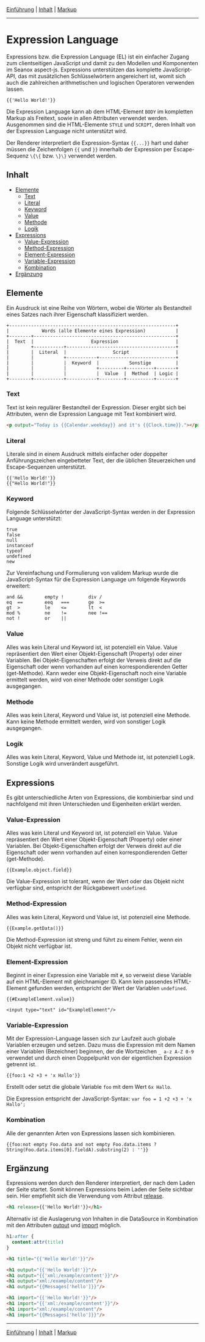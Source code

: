 [Einf&uuml;hrung](introduction.md) | [Inhalt](README.md#expression-language) | [Markup](markup.md)
- - -

# Expression Language

Expressions bzw. die Expression Language (EL) ist ein einfacher Zugang zum
clientseitigen JavaScript und damit zu den Modellen und Komponenten im Seanox
aspect-js. Expressions unterst&uuml;tzen das komplette JavaScript-API, das mit
zus&auml;tzlichen Schl&uuml;sselw&ouml;rtern angereichert ist, womit sich auch
die zahlreichen arithmetischen und logischen Operatoren verwenden lassen.

```
{{'Hello World!'}}
```

Die Expression Language kann ab dem HTML-Element `BODY` im kompletten Markup als
Freitext, sowie in allen Attributen verwendet werden. Ausgenommen sind die
HTML-Elemente `STYLE` und `SCRIPT`, deren Inhalt von der Expression Language
nicht unterst&uuml;tzt wird.

Der Renderer interpretiert die Expression-Syntax `{{...}}` hart und daher
m&uuml;ssen die Zeichenfolgen `{{` und `}}` innerhalb der Expression per
Escape-Sequenz `\{\{` bzw. `\}\}` verwendet werden.


## Inhalt

* [Elemente](#elemente)
  * [Text](#text)
  * [Literal](#literal)
  * [Keyword](#keyword)
  * [Value](#value)
  * [Methode](#methode)
  * [Logik](#logik)
* [Expressions](#expressions)
  * [Value-Expression](#value-expression)
  * [Method-Expression](#method-expression)
  * [Element-Expression](#element-expression)
  * [Variable-Expression](#variable-expression)
  * [Kombination](#kombination)
* [Erg&auml;nzung](#erg-nzung)


## Elemente

Ein Ausdruck ist eine Reihe von W&ouml;rtern, wobei die W&ouml;rter als
Bestandteil eines Satzes nach ihrer Eigenschaft klassifiziert werden. 

```
+-------------------------------------------------------------+
|            Words (alle Elemente eines Expression)           |
+--------+----------------------------------------------------+
|  Text  |                     Expression                     |
|        +-----------+----------------------------------------+
|        |  Literal  |                 Script                 |
|        |           +-----------+----------------------------+
|        |           |  Keyword  |           Sonstige         |
|        |           |           +---------+----------+-------+
|        |           |           |  Value  |  Method  | Logic |
+--------+-----------+-----------+---------+----------+-------+
```


### Text

Text ist kein regul&auml;rer Bestandteil der Expression. Dieser ergibt sich bei
Attributen, wenn die Expression Language mit Text kombiniert wird.

```html
<p output="Today is {{Calendar.weekday}} and it's {{Clock.time}}."></p>
```


### Literal

Literale sind in einem Ausdruck mittels einfacher oder doppelter
Anf&uuml;hrungszeichen eingebetteter Text, der die &uuml;blichen Steuerzeichen
und Escape-Sequenzen unterst&uuml;tzt.

```
{{'Hello World!'}}
{{"Hello World!"}}
```


### Keyword

Folgende Schl&uuml;sselw&ouml;rter der JavaScript-Syntax werden in der
Expression Language unterst&uuml;tzt:

```
true
false
null
instanceof
typeof
undefined
new
```

Zur Vereinfachung und Formulierung von validem Markup wurde die 
JavaScript-Syntax f&uuml;r die Expression Language um folgende Keywords
erweitert:

```
and &&        empty !         div /
eq  ==        eeq   ===       ge  >=
gt  >         le    <=        lt  <
mod %         ne    !=        nee !==
not !         or    ||
```


### Value

Alles was kein Literal und Keyword ist, ist potenziell ein Value. Value
repr&auml;sentiert den Wert einer Objekt-Eigenschaft (Property) oder einer
Variablen. Bei Objekt-Eigenschaften erfolgt der Verweis direkt auf die
Eigenschaft oder wenn vorhanden auf einen korrespondierenden Getter
(get-Methode). Kann weder eine Objekt-Eigenschaft noch eine Variable ermittelt
werden, wird von einer Methode oder sonstiger Logik ausgegangen.


### Methode

Alles was kein Literal, Keyword und Value ist, ist potenziell eine Methode. Kann
keine Methode ermittelt werden, wird von sonstiger Logik ausgegangen.


### Logik

Alles was kein Literal, Keyword, Value und Methode ist, ist potenziell Logik.
Sonstige Logik wird unver&auml;ndert ausgef&uuml;hrt.


## Expressions

Es gibt unterschiedliche Arten von Expressions, die kombinierbar sind und
nachfolgend mit ihren Unterschieden und Eigenheiten erkl&auml;rt werden.


### Value-Expression

Alles was kein Literal und Keyword ist, ist potenziell ein Value. Value
repr&auml;sentiert den Wert einer Objekt-Eigenschaft (Property) oder einer
Variablen. Bei Objekt-Eigenschaften erfolgt der Verweis direkt auf die
Eigenschaft oder wenn vorhanden auf einen korrespondierenden Getter
(get-Methode).

```
{{Example.object.field}}
```

Die Value-Expression ist tolerant, wenn der Wert oder das Objekt nicht
verf&uuml;gbar sind, entspricht der R&uuml;ckgabewert `undefined`.


### Method-Expression

Alles was kein Literal, Keyword und Value ist, ist potenziell eine Methode.

```
{{Example.getData()}}
```

Die Method-Expression ist streng und f&uuml;hrt zu einem Fehler, wenn ein Objekt
nicht verf&uuml;gbar ist.


### Element-Expression

Beginnt in einer Expression eine Variable mit `#`, so verweist diese Variable
auf ein HTML-Element mit gleichnamiger ID. Kann kein passendes HTML-Element
gefunden werden, entspricht der Wert der Variablen `undefined`.

```
{{#ExampleElement.value}}

<input type="text" id="ExampleElement"/>
```


### Variable-Expression

Mit der Expression-Language lassen sich zur Laufzeit auch globale Variablen
erzeugen und setzen. Dazu muss die Expression mit dem Namen einer Variablen
(Bezeichner) beginnen, der die Wortzeichen `_ a-z A-Z 0-9` verwendet und durch
einen Doppelpunkt von der eigentlichen Expression getrennt ist.

```
{{foo:1 +2 +3 + 'x Hallo'}}
```

Erstellt oder setzt die globale Variable `foo` mit dem Wert `6x Hallo`.

Die Expression entspricht der JavaScript-Syntax:
    `var foo = 1 +2 +3 + 'x Hallo';`


### Kombination

Alle der genannten Arten von Expressions lassen sich kombinieren.

```
{{foo:not empty Foo.data and not empty Foo.data.items ? String(Foo.data.items[0].fieldA).substring(2) : ''}}
```


## Erg&auml;nzung

Expressions werden durch den Renderer interpretiert, der nach dem Laden der
Seite startet. Somit k&ouml;nnen Expressions beim Laden der Seite sichtbar sein.
Hier empfiehlt sich die Verwendung vom Attribut [release](markup.md#release).

```html
<h1 release>{{'Hello World!'}}</h1>
```

Alternativ ist die Auslagerung von Inhalten in die DataSource in Kombination mit
den Attributen [output](markup.md#output) und [import](markup.md#import)
m&ouml;glich.

```css
h1:after {
  content:attr(title)
}
```

```html
<h1 title="{{'Hello World!'}}"/>

<h1 output="{{'Hello World!'}}"/>
<h1 output="{{'xml:/example/content'}}"/>
<h1 output="xml:/example/content"/>
<h1 output="{{Messages['hello']}}"/>

<h1 import="{{'Hello World!'}}"/>
<h1 import="{{'xml:/example/content'}}"/>
<h1 import="xml:/example/content"/>
<h1 import="{{Messages['hello']}}"/>
```


- - -

[Einf&uuml;hrung](introduction.md) | [Inhalt](README.md#expression-language) | [Markup](markup.md)
